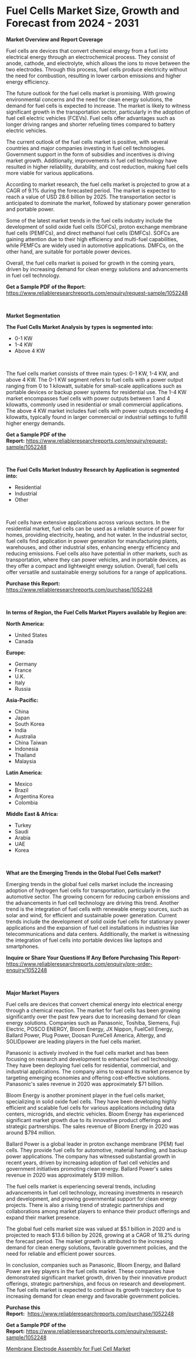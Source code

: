 <p><h1>Fuel Cells Market Size, Growth and Forecast from 2024 - 2031</h1></p><p><strong>Market Overview and Report Coverage</strong></p>
<p><p>Fuel cells are devices that convert chemical energy from a fuel into electrical energy through an electrochemical process. They consist of anode, cathode, and electrolyte, which allows the ions to move between the two electrodes. Through this process, fuel cells produce electricity without the need for combustion, resulting in lower carbon emissions and higher energy efficiency.</p><p>The future outlook for the fuel cells market is promising. With growing environmental concerns and the need for clean energy solutions, the demand for fuel cells is expected to increase. The market is likely to witness significant growth in the transportation sector, particularly in the adoption of fuel cell electric vehicles (FCEVs). Fuel cells offer advantages such as longer driving ranges and shorter refueling times compared to battery electric vehicles.</p><p>The current outlook of the fuel cells market is positive, with several countries and major companies investing in fuel cell technologies. Government support in the form of subsidies and incentives is driving market growth. Additionally, improvements in fuel cell technology have resulted in higher reliability, durability, and cost reduction, making fuel cells more viable for various applications.</p><p>According to market research, the fuel cells market is projected to grow at a CAGR of 9.1% during the forecasted period. The market is expected to reach a value of USD 28.6 billion by 2025. The transportation sector is anticipated to dominate the market, followed by stationary power generation and portable power.</p><p>Some of the latest market trends in the fuel cells industry include the development of solid oxide fuel cells (SOFCs), proton exchange membrane fuel cells (PEMFCs), and direct methanol fuel cells (DMFCs). SOFCs are gaining attention due to their high efficiency and multi-fuel capabilities, while PEMFCs are widely used in automotive applications. DMFCs, on the other hand, are suitable for portable power devices.</p><p>Overall, the fuel cells market is poised for growth in the coming years, driven by increasing demand for clean energy solutions and advancements in fuel cell technology.</p></p>
<p><strong>Get a Sample PDF of the Report:</strong> <a href="https://www.reliableresearchreports.com/enquiry/request-sample/1052248">https://www.reliableresearchreports.com/enquiry/request-sample/1052248</a></p>
<p>&nbsp;</p>
<p><strong>Market Segmentation</strong></p>
<p><strong>The Fuel Cells Market Analysis by types is segmented into:</strong></p>
<p><ul><li>0-1 KW</li><li>1-4 KW</li><li>Above 4 KW</li></ul></p>
<p>&nbsp;</p>
<p><p>The fuel cells market consists of three main types: 0-1 KW, 1-4 KW, and above 4 KW. The 0-1 KW segment refers to fuel cells with a power output ranging from 0 to 1 kilowatt, suitable for small-scale applications such as portable devices or backup power systems for residential use. The 1-4 KW market encompasses fuel cells with power outputs between 1 and 4 kilowatts, commonly used in residential or small commercial applications. The above 4 KW market includes fuel cells with power outputs exceeding 4 kilowatts, typically found in larger commercial or industrial settings to fulfill higher energy demands.</p></p>
<p><strong>Get a Sample PDF of the Report:</strong>&nbsp;<a href="https://www.reliableresearchreports.com/enquiry/request-sample/1052248">https://www.reliableresearchreports.com/enquiry/request-sample/1052248</a></p>
<p>&nbsp;</p>
<p><strong>The Fuel Cells Market Industry Research by Application is segmented into:</strong></p>
<p><ul><li>Residential</li><li>Industrial</li><li>Other</li></ul></p>
<p>&nbsp;</p>
<p><p>Fuel cells have extensive applications across various sectors. In the residential market, fuel cells can be used as a reliable source of power for homes, providing electricity, heating, and hot water. In the industrial sector, fuel cells find application in power generation for manufacturing plants, warehouses, and other industrial sites, enhancing energy efficiency and reducing emissions. Fuel cells also have potential in other markets, such as transportation, where they can power vehicles, and in portable devices, as they offer a compact and lightweight energy solution. Overall, fuel cells offer versatile and sustainable energy solutions for a range of applications.</p></p>
<p><strong>Purchase this Report:</strong>&nbsp; <a href="https://www.reliableresearchreports.com/purchase/1052248">https://www.reliableresearchreports.com/purchase/1052248</a></p>
<p>&nbsp;</p>
<p><strong>In terms of Region, the Fuel Cells Market Players available by Region are:</strong></p>
<p>
    <p> <strong> North America: </strong>
        <ul>
            <li>United States</li>
            <li>Canada</li>
        </ul>
        </p> 
    <p> <strong> Europe: </strong>
        <ul>
            <li>Germany</li>
            <li>France</li>
            <li>U.K.</li>
            <li>Italy</li>
            <li>Russia</li>
        </ul>
        </p> 
    <p> <strong> Asia-Pacific: </strong>
        <ul>
            <li>China</li>
            <li>Japan</li>
            <li>South Korea</li>
            <li>India</li>
            <li>Australia</li>
            <li>China Taiwan</li>
            <li>Indonesia</li>
            <li>Thailand</li>
            <li>Malaysia</li>
        </ul>
        </p> 
    <p> <strong> Latin America: </strong>
        <ul>
            <li>Mexico</li>
            <li>Brazil</li>
            <li>Argentina Korea</li>
            <li>Colombia</li>
        </ul>
        </p> 
    <p> <strong> Middle East & Africa: </strong>
        <ul>
            <li>Turkey</li>
            <li>Saudi</li>
            <li>Arabia</li>
            <li>UAE</li>
            <li>Korea</li>
        </ul>
    </p>
    </p>
<p>&nbsp;</p>
<p><strong>What are the Emerging Trends in the Global Fuel Cells market?</strong></p>
<p><p>Emerging trends in the global fuel cells market include the increasing adoption of hydrogen fuel cells for transportation, particularly in the automotive sector. The growing concern for reducing carbon emissions and the advancements in fuel cell technology are driving this trend. Another trend is the integration of fuel cells with renewable energy sources, such as solar and wind, for efficient and sustainable power generation. Current trends include the development of solid oxide fuel cells for stationary power applications and the expansion of fuel cell installations in industries like telecommunications and data centers. Additionally, the market is witnessing the integration of fuel cells into portable devices like laptops and smartphones.</p></p>
<p><strong>Inquire or Share Your Questions If Any Before Purchasing This Report</strong>- <a href="https://www.reliableresearchreports.com/enquiry/pre-order-enquiry/1052248">https://www.reliableresearchreports.com/enquiry/pre-order-enquiry/1052248</a></p>
<p>&nbsp;</p>
<p><strong>Major Market Players</strong></p>
<p><p>Fuel cells are devices that convert chemical energy into electrical energy through a chemical reaction. The market for fuel cells has been growing significantly over the past few years due to increasing demand for clean energy solutions. Companies such as Panasonic, Toshiba, Siemens, Fuji Electric, POSCO ENERGY, Bloom Energy, JX Nippon, FuelCell Energy, Ballard Power, Plug Power, Doosan PureCell America, Altergy, and SOLIDpower are leading players in the fuel cells market.</p><p>Panasonic is actively involved in the fuel cells market and has been focusing on research and development to enhance fuel cell technology. They have been deploying fuel cells for residential, commercial, and industrial applications. The company aims to expand its market presence by targeting emerging economies and offering cost-effective solutions. Panasonic's sales revenue in 2020 was approximately $71 billion.</p><p>Bloom Energy is another prominent player in the fuel cells market, specializing in solid oxide fuel cells. They have been developing highly efficient and scalable fuel cells for various applications including data centers, microgrids, and electric vehicles. Bloom Energy has experienced significant market growth due to its innovative product offerings and strategic partnerships. The sales revenue of Bloom Energy in 2020 was around $794 million.</p><p>Ballard Power is a global leader in proton exchange membrane (PEM) fuel cells. They provide fuel cells for automotive, material handling, and backup power applications. The company has witnessed substantial growth in recent years, driven by increasing adoption of fuel cell vehicles and government initiatives promoting clean energy. Ballard Power's sales revenue in 2020 was approximately $139 million.</p><p>The fuel cells market is experiencing several trends, including advancements in fuel cell technology, increasing investments in research and development, and growing governmental support for clean energy projects. There is also a rising trend of strategic partnerships and collaborations among market players to enhance their product offerings and expand their market presence.</p><p>The global fuel cells market size was valued at $5.1 billion in 2020 and is projected to reach $13.6 billion by 2026, growing at a CAGR of 18.2% during the forecast period. The market growth is attributed to the increasing demand for clean energy solutions, favorable government policies, and the need for reliable and efficient power sources.</p><p>In conclusion, companies such as Panasonic, Bloom Energy, and Ballard Power are key players in the fuel cells market. These companies have demonstrated significant market growth, driven by their innovative product offerings, strategic partnerships, and focus on research and development. The fuel cells market is expected to continue its growth trajectory due to increasing demand for clean energy and favorable government policies.</p></p>
<p><strong>Purchase this Report:</strong>&nbsp;&nbsp;<a href="https://www.reliableresearchreports.com/purchase/1052248">https://www.reliableresearchreports.com/purchase/1052248</a></p>
<p></p>
<p><strong>Get a Sample PDF of the Report:</strong>&nbsp;<a href="https://www.reliableresearchreports.com/enquiry/request-sample/1052248">https://www.reliableresearchreports.com/enquiry/request-sample/1052248</a></p>
<p><p><a href="https://github.com/nathandecarvalho/Market-Research-Report-List-1/blob/main/membrane-electrode-assembly-for-fuel-cell-market.md">Membrane Electrode Assembly for Fuel Cell Market</a></p></p>